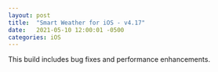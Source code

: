 ```yaml
---
layout: post
title:  "Smart Weather for iOS - v4.17"
date:   2021-05-10 12:00:01 -0500
categories: iOS
---
```

This build includes bug fixes and performance enhancements.
